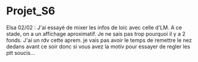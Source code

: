 # Projet_S6
Elsa 02/02 : J'ai essayé de mixer les infos de loic avec celle d'LM. A ce stade, on a un affichage aproximatif.
Je ne sais pas trop pourquoi il y a 2 fonds. J'ai un rdv cette aprem. je vais pas avoir le temps de remettre 
le nez dedans avant ce soir donc si vous avez la motiv pour essayer de regler les ptt soucis...
